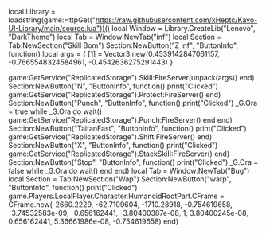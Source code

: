 local Library = loadstring(game:HttpGet("https://raw.githubusercontent.com/xHeptc/Kavo-UI-Library/main/source.lua"))()
local Window = Library.CreateLib("Lenovo", "DarkTheme")
local Tab = Window:NewTab("inf")
local Section = Tab:NewSection("Skill Bom")
Section:NewButton("Z inf", "ButtonInfo", function()
    local args = {
    [1] = Vector3.new(0.4539142847061157, -0.7665548324584961, -0.4542636275291443)
}

game:GetService("ReplicatedStorage").SkiIl:FireServer(unpack(args))
end)
Section:NewButton("N", "ButtonInfo", function()
    print("Clicked")
    game:GetService("ReplicatedStorage").Protect:FireServer()
end)
Section:NewButton("Punch", "ButtonInfo", function()
    print("Clicked")
    _G.Ora = true
    while _G.Ora do wait()
       game:GetService("ReplicatedStorage").Punch:FireServer() 
        end
end)
Section:NewButton("TaitanFast", "ButtonInfo", function()
    print("Clicked")
   game:GetService("ReplicatedStorage").Shift:FireServer()
end)
Section:NewButton("X", "ButtonInfo", function()
    print("Clicked")
    game:GetService("ReplicatedStorage").StackSkiII:FireServer()
end)
Section:NewButton("Stop", "ButtonInfo", function()
    print("Clicked")
    _G.Ora = false
    while _G.Ora do wait()
        end
end)
local Tab = Window:NewTab("Bug")
local Section = Tab:NewSection("Wap")
Section:NewButton("warp", "ButtonInfo", function()
    print("Clicked")
    game.Players.LocalPlayer.Character.HumanoidRootPart.CFrame = CFrame.new(-2660.2229, -62.7109604, -1710.28918, -0.754619658, -3.74532583e-09, -0.656162441, -3.80400387e-08, 1, 3.80400245e-08, 0.656162441, 5.36661986e-08, -0.754619658)
end)
